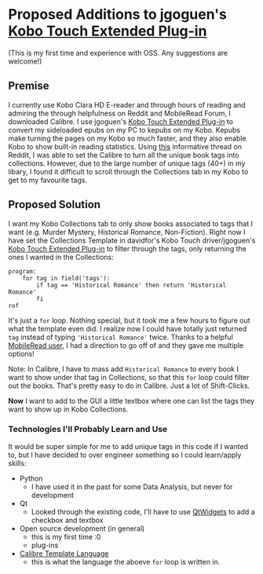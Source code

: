 # Proposed Additions to jgoguen's [Kobo Touch Extended Plug-in](https://github.com/jgoguen/calibre-kobo-driver)
(This is my first time and experience with OSS. Any suggestions are welcome!)

## Premise
I currently use Kobo Clara HD E-reader and through hours of reading and admiring the through helpfulness on Reddit and MobileRead Forum, I downloaded Calibre. I use jgoguen's [Kobo Touch Extended Plug-in](https://github.com/jgoguen/calibre-kobo-driver) to convert my sideloaded epubs on my PC to kepubs on my Kobo. Kepubs make turning the pages on my Kobo so much faster, and they also enable Kobo to show built-in reading statistics. Using [this](https://www.reddit.com/r/kobo/comments/qlgha1/how_to_create_kobo_collections_using_calibre_basic/) informative thread on Reddit, I was able to set the Calibre to turn all the unique book tags into collections. However, due to the large number of unique tags (40+) in my libary, I found it difficult to scroll through the Collections tab in my Kobo to get to my favourite tags. 

## Proposed Solution

I want my Kobo Collections tab to only show books associated to tags that I want (e.g. Murder Mystery, Historical Romance, Non-Fiction). Right now I have set the Collections Template in davidfor's Kobo Touch driver/jgoguen's [Kobo Touch Extended Plug-in](https://github.com/jgoguen/calibre-kobo-driver) to filter through the tags, only returning the ones I wanted in the Collections:
```
program:
	for tag in field('tags'):
		if tag == 'Historical Romance' then return 'Historical Romance'
		fi
rof
```

It's just a `for` loop. Nothing special, but it took me a few hours to figure out what the template even did. I realize now I could have totally just returned `tag` instead of typing `'Historical Romance'` twice. Thanks to a helpful [MobileRead user](https://www.mobileread.com/forums/showpost.php?p=4412871&postcount=2962), I had a direction to go off of and they gave me multiple options! 

Note: In Calibre, I have to mass add `Historical Romance` to every book I want to show under that tag in Collections, so that this `for` loop could filter out the books. That's pretty easy to do in Calibre. Just a lot of Shift-Clicks.

__Now__ I want to add to the GUI a little textbox where one can list the tags they want to show up in Kobo Collections.

### Technologies I'll Probably Learn and Use
It would be super simple for me to add unique tags in this code if I wanted to, but I have decided to over engineer something so I could learn/apply skills:

- Python 
    - I have used it in the past for some Data Analysis, but never for development
- Qt 
    - Looked through the existing code, I'll have to use [QtWidgets](https://doc.qt.io/qtforpython-5/PySide2/QtWidgets/QGraphicsScene.html#PySide2.QtWidgets.PySide2.QtWidgets.QGraphicsScene.addWidget) to add a checkbox and textbox
- Open source development (in general)
    - this is my first time :0
    - plug-ins
- [Calibre Template Language](https://manual.calibre-ebook.com/template_lang.html)
    - this is what the language the aboeve `for` loop is written in. 

